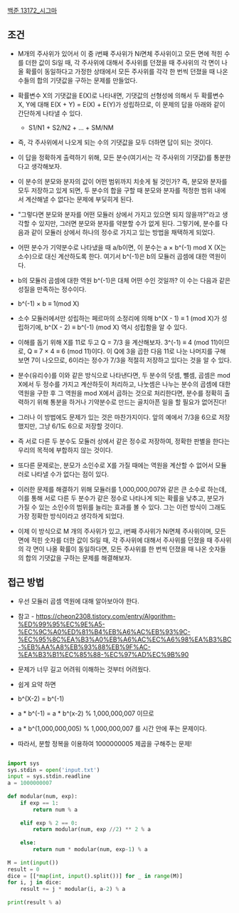 
[백준 13172_시그마](https://www.acmicpc.net/problem/13172)


## 조건


- M개의 주사위가 있어서 이 중 i번째 주사위가 Ni면체 주사위이고 모든 면에 적힌 수를 더한 값이 Si일 때, 각 주사위에 대해서 주사위를 던졌을 때 주사위의 각 면이 나올 확률이 동일하다고 가정한 상태에서 모든 주사위를 각각 한 번씩 던졌을 때 나온 수들의 합의 기댓값을 구하는 문제를 만들었다. 
- 확률변수 X의 기댓값을 E(X)로 나타내면, 기댓값의 선형성에 의해서 두 확률변수 X, Y에 대해 E(X + Y) = E(X) + E(Y)가 성립하므로, 이 문제의 답을 아래와 같이 간단하게 나타낼 수 있다.
	- S1/N1 + S2/N2 + ... + SM/NM

- 즉, 각 주사위에서 나오게 되는 수의 기댓값을 모두 더하면 답이 되는 것이다. 
- 이 답을 정확하게 출력하기 위해, 모든 분수(여기서는 각 주사위의 기댓값)를 통분한다고 생각해보자. 
- 이 분수의 분모와 분자의 값이 어떤 범위까지 치솟게 될 것인가? 즉, 분모와 분자를 모두 저장하고 있게 되면, 두 분수의 합을 구할 때 분모와 분자를 적정한 범위 내에서 계산해낼 수 없다는 문제에 부딪히게 된다. 
- "그렇다면 분모와 분자를 어떤 모듈러 상에서 가지고 있으면 되지 않을까?"라고 생각할 수 있지만, 그러면 분모와 분자를 약분할 수가 없게 된다. 그렇기에, 분수를 다음과 같이 모듈러 상에서 하나의 정수로 가지고 있는 방법을 채택하게 되었다.

- 어떤 분수가 기약분수로 나타냈을 때 a/b이면, 이 분수는 a × b^(-1) mod X (X는 소수)으로 대신 계산하도록 한다. 여기서 b^(-1)은 b의 모듈러 곱셈에 대한 역원이다.

- b의 모듈러 곱셈에 대한 역원 b^(-1)은 대체 어떤 수인 것일까? 이 수는 다음과 같은 성질을 만족하는 정수이다.
- b^(-1) × b ≡ 1(mod X)

- 소수 모듈러에서만 성립하는 페르마의 소정리에 의해 b^(X - 1) ≡ 1 (mod X)가 성립하기에, b^(X - 2) ≡ b^(-1) (mod X) 역시 성립함을 알 수 있다.

- 이해를 돕기 위해 X를 11로 두고 Q = 7/3 을 계산해보자. 3^(-1) ≡ 4 (mod 11)이므로, Q ≡ 7 × 4 ≡ 6 (mod 11)이다. 이 Q에 3을 곱한 다음 11로 나눈 나머지를 구해 보면 7이 나오므로, 6이라는 정수가 7/3을 적절히 저장하고 있다는 것을 알 수 있다.

- 분수(유리수)를 이와 같은 방식으로 나타낸다면, 두 분수의 덧셈, 뺄셈, 곱셈은 mod X에서 두 정수를 가지고 계산하듯이 처리하고, 나눗셈은 나누는 분수의 곱셈에 대한 역원을 구한 후 그 역원을 mod X에서 곱하는 것으로 처리한다면, 분수를 정확히 출력하기 위해 통분을 하거나 기약분수로 만드는 골치아픈 일을 할 필요가 없어진다!

- 그러나 이 방법에도 문제가 있는 것은 마찬가지이다. 앞의 예에서 7/3을 6으로 저장했지만, 그냥 6/1도 6으로 저장할 것이다. 
- 즉 서로 다른 두 분수도 모듈러 상에서 같은 정수로 저장하여, 정확한 판별을 한다는 우리의 목적에 부합하지 않는 것이다. 
- 또다른 문제로는, 분모가 소인수로 X를 가질 때에는 역원을 계산할 수 없어서 모듈러로 나타낼 수가 없다는 점이 있다. 
- 이러한 문제를 해결하기 위해 모듈러를 1,000,000,007와 같은 큰 소수로 하는데, 이를 통해 서로 다른 두 분수가 같은 정수로 나타나게 되는 확률을 낮추고, 분모가 가질 수 있는 소인수의 범위를 늘리는 효과를 볼 수 있다. 그는 이런 방식이 그래도 가장 정확한 방식이라고 생각하게 되었다.

- 이제 이 방식으로 M 개의 주사위가 있고, i번째 주사위가 Ni면체 주사위이며, 모든 면에 적힌 숫자를 더한 값이 Si일 때, 각 주사위에 대해서 주사위를 던졌을 때 주사위의 각 면이 나올 확률이 동일하다면, 모든 주사위를 한 번씩 던졌을 때 나온 숫자들의 합의 기댓값을 구하는 문제를 해결해보자.



## 접근 방법

- 우선 모듈러 곱셈 역원에 대해 알아보아야 한다.
- 참고 -  https://cheon2308.tistory.com/entry/Algorithm-%ED%99%95%EC%9E%A5-%EC%9C%A0%ED%81%B4%EB%A6%AC%EB%93%9C-%EC%95%8C%EA%B3%A0%EB%A6%AC%EC%A6%98%EA%B3%BC-%EB%AA%A8%EB%93%88%EB%9F%AC-%EA%B3%B1%EC%85%88-%EC%97%AD%EC%9B%90

- 문제가 너무 길고 어려워 이해하는 것부터 어려웠다.
- 쉽게 요약 하면
- b^(X-2) = b^(-1)
- a * b^(-1) = a * b^(x-2) % 1,000,000,007 이므로
- a * b^(1,000,000,005) % 1,000,000,007 를 시간 안에 푸는 문제이다.
- 따라서, 분할 정복을 이용하여 1000000005 제곱을 구해주는 문제!


```python

import sys  
sys.stdin = open('input.txt')  
input = sys.stdin.readline  
a = 1000000007  
  
def modular(num, exp):  
    if exp == 1:  
        return num % a  
  
    elif exp % 2 == 0:  
        return modular(num, exp //2) ** 2 % a  
  
    else:  
        return num * modular(num, exp-1) % a  
  
M = int(input())  
result = 0  
dice = [[*map(int, input().split())] for _ in range(M)]  
for i, j in dice:  
    result += j * modular(i, a-2) % a  
  
print(result % a)
```